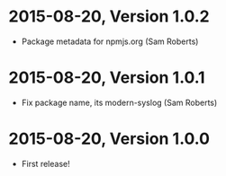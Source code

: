 2015-08-20, Version 1.0.2
=========================

 * Package metadata for npmjs.org (Sam Roberts)


2015-08-20, Version 1.0.1
=========================

 * Fix package name, its modern-syslog (Sam Roberts)


2015-08-20, Version 1.0.0
=========================

 * First release!

